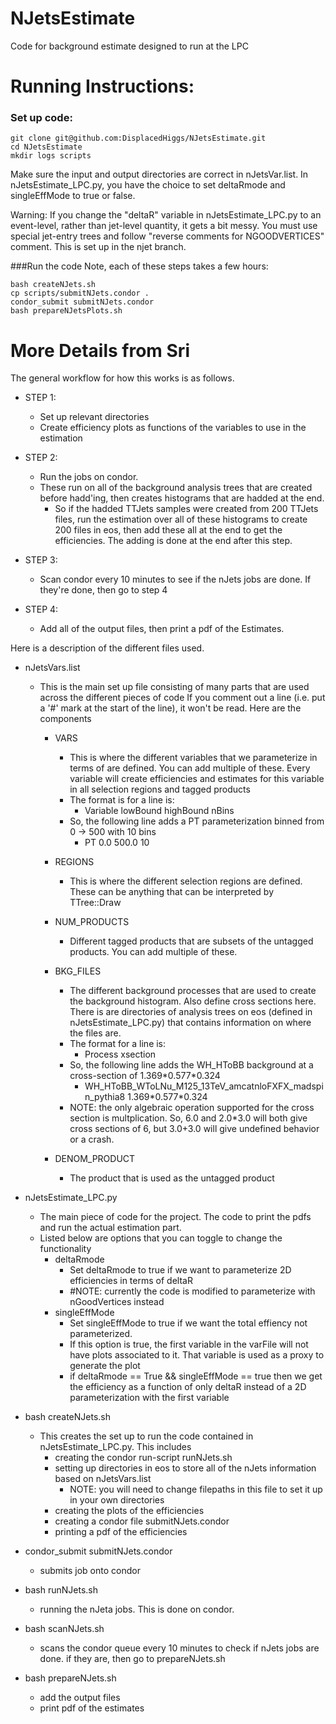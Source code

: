 # NJetsEstimate
Code for background estimate designed to run at the LPC

# Running Instructions:

### Set up code:
```
git clone git@github.com:DisplacedHiggs/NJetsEstimate.git
cd NJetsEstimate
mkdir logs scripts
```
Make sure the input and output directories are correct in nJetsVar.list.
In nJetsEstimate_LPC.py, you have the choice to set deltaRmode and singleEffMode to true or false.

Warning: If you change the "deltaR" variable in nJetsEstimate_LPC.py to an event-level, rather than jet-level quantity, it gets a bit messy.
You must use special jet-entry trees and follow "reverse comments for NGOODVERTICES" comment.  This is set up in the njet branch.

###Run the code 
Note, each of these steps takes a few hours:
```
bash createNJets.sh
cp scripts/submitNJets.condor .
condor_submit submitNJets.condor
bash prepareNJetsPlots.sh
```



# More Details from Sri
The general workflow for how this works is as follows.

  - STEP 1:
    - Set up relevant directories
    - Create efficiency plots as functions of the variables to use in the estimation
    
  - STEP 2:
    - Run the jobs on condor.
    - These run on all of the background analysis trees that are created before hadd'ing, then creates histograms that are hadded at the end.
      - So if the hadded TTJets samples were created from 200 TTJets files, run the estimation over all of these histograms to create 200 files in eos, then add these all at the end to get the efficiencies. The adding is done at the end after this step.

  - STEP 3:
    - Scan condor every 10 minutes to see if the nJets jobs are done. If they're done, then go to step 4
    
  - STEP 4:
    - Add all of the output files, then print a pdf of the Estimates.
  
  
Here is a description of the different files used.

- nJetsVars.list
  - This is the main set up file consisting of many parts that are used across the different pieces of code
    If you comment out a line (i.e. put a '#' mark at the start of the line), it won't be read. Here are the components
    
    - VARS
      - This is where the different variables that we parameterize in terms of are defined. You can add multiple of these. Every variable will create efficiencies and estimates for this variable in all selection regions and tagged products
      - The format is for a line is:
        - Variable lowBound highBound nBins
      - So, the following line adds a PT parameterization binned from 0 -> 500 with 10 bins
        - PT 0.0 500.0 10
        
    - REGIONS
      - This is where the different selection regions are defined. These can be anything that can be interpreted by TTree::Draw
    
    - NUM_PRODUCTS
      - Different tagged products that are subsets of the untagged products. You can add multiple of these.
      
    - BKG_FILES
      - The different background processes that are used to create the background histogram. Also define cross sections here. There is are directories of analysis trees on eos (defined in nJetsEstimate_LPC.py) that contains information on where the files are.
      - The format for a line is:
        - Process xsection
      - So, the following line adds the WH_HToBB background at a cross-section of 1.369\*0.577\*0.324
        - WH_HToBB_WToLNu_M125_13TeV_amcatnloFXFX_madspin_pythia8 1.369\*0.577\*0.324
      - NOTE: the only algebraic operation supported for the cross section is multplication. So, 6.0 and 2.0*3.0 will both give cross sections of 6, but 3.0+3.0 will give undefined behavior or a crash.

    - DENOM_PRODUCT
      - The product that is used as the untagged product

- nJetsEstimate_LPC.py
  - The main piece of code for the project. The code to print the pdfs and run the actual estimation part.
  - Listed below are options that you can toggle to change the functionality
    - deltaRmode 
      - Set deltaRmode to true if we want to parameterize 2D efficiencies in terms of deltaR
      - #NOTE: currently the code is modified to parameterize with nGoodVertices instead
    - singleEffMode
      - Set singleEffMode to true if we want the total effiency not parameterized.
      - If this option is true, the first variable in the varFile will not have plots associated to it. That variable is used as a proxy to generate the plot
      - if deltaRmode == True && singleEffMode == true then we get the efficiency as a function of only deltaR instead of a 2D parameterization with the first variable
      
- bash createNJets.sh
  - This creates the set up to run the code contained in nJetsEstimate_LPC.py. This includes
    - creating the condor run-script runNJets.sh
    - setting up directories in eos to store all of the nJets information based on nJetsVars.list
      - NOTE: you will need to change filepaths in this file to set it up in your own directories
    - creating the plots of the efficiencies
    - creating a condor file submitNJets.condor
    - printing a pdf of the efficiencies

- condor_submit submitNJets.condor
  - submits job onto condor

- bash runNJets.sh
  - running the nJeta jobs. This is done on condor.

- bash scanNJets.sh
  - scans the condor queue every 10 minutes to check if nJets jobs are done. if they are, then go to prepareNJets.sh

- bash prepareNJets.sh
  - add the output files
  - print pdf of the estimates
